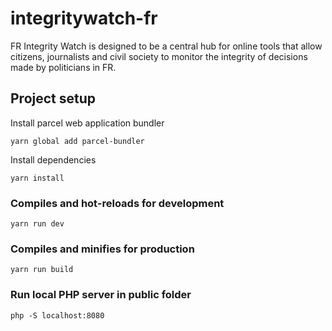 # integritywatch-fr
FR Integrity Watch is designed to be a central hub for online tools that allow citizens, journalists and civil society to monitor the integrity of decisions made by politicians in FR.


## Project setup
Install parcel web application bundler
```
yarn global add parcel-bundler
```
Install dependencies
```
yarn install
```


### Compiles and hot-reloads for development
```
yarn run dev
```

### Compiles and minifies for production
```
yarn run build
```

### Run local PHP server in public folder
```
php -S localhost:8080
```
